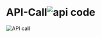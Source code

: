 # API-Call![api code](https://user-images.githubusercontent.com/113482831/222970374-dc6feb09-4773-47f4-a80f-a5de4d97a7db.png)
![API call](https://user-images.githubusercontent.com/113482831/222970382-d9675177-27e6-4b97-bfe4-48a9a1f528f3.png)
